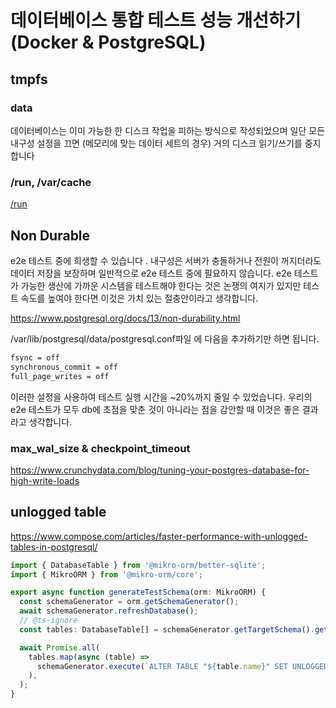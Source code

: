 # 데이터베이스 통합 테스트 성능 개선하기 (Docker & PostgreSQL)

## tmpfs

### data

데이터베이스는 이미 가능한 한 디스크 작업을 피하는 방식으로 작성되었으며 일단 모든 내구성 설정을 끄면 (메모리에 맞는 데이터 세트의 경우) 거의 디스크 읽기/쓰기를 중지합니다

### /run, /var/cache

[/run](https://unix.stackexchange.com/questions/13972/what-is-this-new-run-filesystem)

## Non Durable

e2e 테스트 중에  희생할 수 있습니다 . 내구성은 서버가 충돌하거나 전원이 꺼지더라도 데이터 저장을 보장하며 일반적으로 e2e 테스트 중에 필요하지 않습니다. e2e 테스트가 가능한 생산에 가까운 시스템을 테스트해야 한다는 것은 논쟁의 여지가 있지만 테스트 속도를 높여야 한다면 이것은 가치 있는 절충안이라고 생각합니다.

https://www.postgresql.org/docs/13/non-durability.html

/var/lib/postgresql/data/postgresql.conf파일 에 다음을 추가하기만 하면 됩니다.

```bash
fsync = off
synchronous_commit = off
full_page_writes = off
```

이러한 설정을 사용하여 테스트 실행 시간을 ~20%까지 줄일 수 있었습니다. 우리의 e2e 테스트가 모두 db에 초점을 맞춘 것이 아니라는 점을 감안할 때 이것은 좋은 결과라고 생각합니다.

### max_wal_size & checkpoint_timeout

https://www.crunchydata.com/blog/tuning-your-postgres-database-for-high-write-loads

## unlogged table

https://www.compose.com/articles/faster-performance-with-unlogged-tables-in-postgresql/

```ts
import { DatabaseTable } from '@mikro-orm/better-sqlite';
import { MikroORM } from '@mikro-orm/core';

export async function generateTestSchema(orm: MikroORM) {
  const schemaGenerator = orm.getSchemaGenerator();
  await schemaGenerator.refreshDatabase();
  // @ts-ignore
  const tables: DatabaseTable[] = schemaGenerator.getTargetSchema().getTables();

  await Promise.all(
    tables.map(async (table) =>
      schemaGenerator.execute(`ALTER TABLE "${table.name}" SET UNLOGGED`),
    ),
  );
}
```